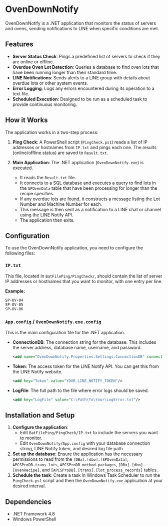 # OvenDownNotify

OvenDownNotify is a .NET application that monitors the status of servers and ovens, sending notifications to LINE when specific conditions are met.

## Features

  * **Server Status Check**: Pings a predefined list of servers to check if they are online or offline.
  * **Overdue Oven Lot Detection**: Queries a database to find oven lots that have been running longer than their standard time.
  * **LINE Notifications**: Sends alerts to a LINE group with details about overdue lots or other system events.
  * **Error Logging**: Logs any errors encountered during its operation to a text file.
  * **Scheduled Execution**: Designed to be run as a scheduled task to provide continuous monitoring.

## How it Works

The application works in a two-step process:

1.  **Ping Check**: A PowerShell script (`PingCheck.ps1`) reads a list of IP addresses or hostnames from `IP.txt` and pings each one. The results (online/offline status) are saved to `Result.txt`.

2.  **Main Application**: The .NET application (`OvenDownNotify.exe`) is executed.

      * It reads the `Result.txt` file.
      * It connects to a SQL database and executes a query to find lots in the `SPOvenData` table that have been processing for longer than the recipe specifies.
      * If any overdue lots are found, it constructs a message listing the Lot Number and Machine Number for each.
      * This message is then sent as a notification to a LINE chat or channel using the LINE Notify API.
      * The application then exits.

## Configuration

To use the OvenDownNotify application, you need to configure the following files:

### `IP.txt`

This file, located in `BatFilePing/PingCheck/`, should contain the list of server IP addresses or hostnames that you want to monitor, with one entry per line.

**Example:**

```
SP-OV-04
SP-OV-05
SP-OV-06
```

### `App.config` / `OvenDownNotify.exe.config`

This is the main configuration file for the .NET application.

  * **ConnectionDB**: The connection string for the database. This includes the server address, database name, username, and password.
    ```xml
    <add name="OvenDownNotify.Properties.Settings.ConnectionDB" connectionString="Data Source=ip;Initial Catalog=APCSProDB;Persist Security Info=True;User ID=username;Password=password;" />
    ```
  * **Token**: The access token for the LINE Notify API. You can get this from the LINE Notify website.
    ```xml
    <add key="Token" value="YOUR_LINE_NOTIFY_TOKEN"/>
    ```
  * **LogFile**: The full path to the file where error logs should be saved.
    ```xml
    <add key="LogFile" value="C:\Path\To\Your\LogError.txt"/>
    ```

## Installation and Setup

1.  **Configure the application**:
      * Edit `BatFilePing/PingCheck/IP.txt` to include the servers you want to monitor.
      * Edit `OvenDownNotify/App.config` with your database connection string, LINE Notify token, and desired log file path.
2.  **Set up the database**: Ensure the application has the necessary permissions to read from the `[DBx].[dbo].[SPOvenData]`, `APCSProDB.trans.lots`, `APCSProDB.method.packages`, `[DBx].[dbo].[OvenRecipe]`, and `[APCSProDB].[trans].[lot_process_records]` tables.
3.  **Schedule the task**: Create a task in Windows Task Scheduler to run the `PingCheck.ps1` script and then the `OvenDownNotify.exe` application at your desired interval.

## Dependencies

  * .NET Framework 4.8
  * Windows PowerShell
